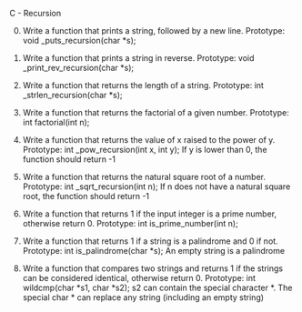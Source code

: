 C - Recursion

0.	Write a function that prints a string, followed by a new line. 
Prototype: void _puts_recursion(char *s);

1.	Write a function that prints a string in reverse.
Prototype: void _print_rev_recursion(char *s);

2.	Write a function that returns the length of a string.
Prototype: int _strlen_recursion(char *s);

3.	Write a function that returns the factorial of a given number.
Prototype: int factorial(int n);

4.	Write a function that returns the value of x raised to the power of y.
Prototype: int _pow_recursion(int x, int y);
If y is lower than 0, the function should return -1

5.	Write a function that returns the natural square root of a number.
Prototype: int _sqrt_recursion(int n);
If n does not have a natural square root, the function should return -1

6.	Write a function that returns 1 if the input integer is a prime number, otherwise return 0.
Prototype: int is_prime_number(int n);

7.	Write a function that returns 1 if a string is a palindrome and 0 if not.
Prototype: int is_palindrome(char *s);
An empty string is a palindrome

8.	Write a function that compares two strings and returns 1 if the strings can be considered identical, otherwise return 0.
Prototype: int wildcmp(char *s1, char *s2);
s2 can contain the special character *.
The special char * can replace any string (including an empty string)
